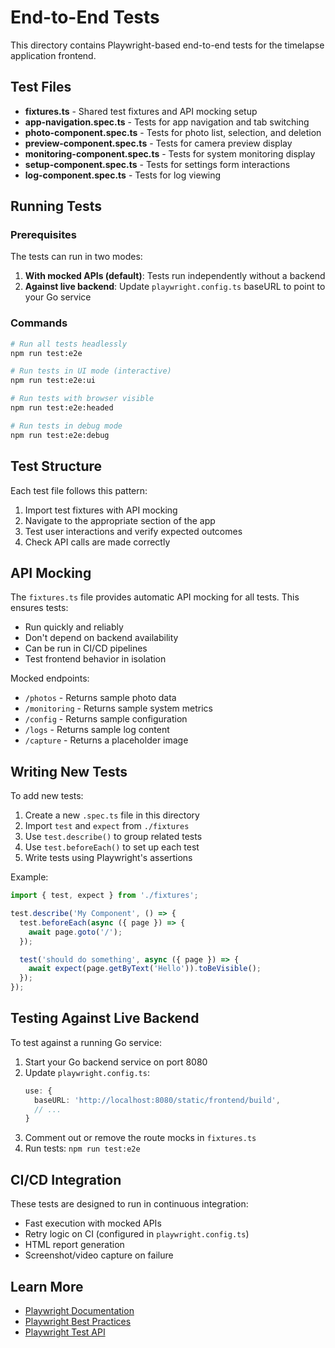 # End-to-End Tests

This directory contains Playwright-based end-to-end tests for the timelapse application frontend.

## Test Files

- **fixtures.ts** - Shared test fixtures and API mocking setup
- **app-navigation.spec.ts** - Tests for app navigation and tab switching
- **photo-component.spec.ts** - Tests for photo list, selection, and deletion
- **preview-component.spec.ts** - Tests for camera preview display
- **monitoring-component.spec.ts** - Tests for system monitoring display
- **setup-component.spec.ts** - Tests for settings form interactions
- **log-component.spec.ts** - Tests for log viewing

## Running Tests

### Prerequisites

The tests can run in two modes:

1. **With mocked APIs (default)**: Tests run independently without a backend
2. **Against live backend**: Update `playwright.config.ts` baseURL to point to your Go service

### Commands

```bash
# Run all tests headlessly
npm run test:e2e

# Run tests in UI mode (interactive)
npm run test:e2e:ui

# Run tests with browser visible
npm run test:e2e:headed

# Run tests in debug mode
npm run test:e2e:debug
```

## Test Structure

Each test file follows this pattern:

1. Import test fixtures with API mocking
2. Navigate to the appropriate section of the app
3. Test user interactions and verify expected outcomes
4. Check API calls are made correctly

## API Mocking

The `fixtures.ts` file provides automatic API mocking for all tests. This ensures tests:

- Run quickly and reliably
- Don't depend on backend availability
- Can be run in CI/CD pipelines
- Test frontend behavior in isolation

Mocked endpoints:
- `/photos` - Returns sample photo data
- `/monitoring` - Returns sample system metrics
- `/config` - Returns sample configuration
- `/logs` - Returns sample log content
- `/capture` - Returns a placeholder image

## Writing New Tests

To add new tests:

1. Create a new `.spec.ts` file in this directory
2. Import `test` and `expect` from `./fixtures`
3. Use `test.describe()` to group related tests
4. Use `test.beforeEach()` to set up each test
5. Write tests using Playwright's assertions

Example:
```typescript
import { test, expect } from './fixtures';

test.describe('My Component', () => {
  test.beforeEach(async ({ page }) => {
    await page.goto('/');
  });

  test('should do something', async ({ page }) => {
    await expect(page.getByText('Hello')).toBeVisible();
  });
});
```

## Testing Against Live Backend

To test against a running Go service:

1. Start your Go backend service on port 8080
2. Update `playwright.config.ts`:
   ```typescript
   use: {
     baseURL: 'http://localhost:8080/static/frontend/build',
     // ...
   }
   ```
3. Comment out or remove the route mocks in `fixtures.ts`
4. Run tests: `npm run test:e2e`

## CI/CD Integration

These tests are designed to run in continuous integration:

- Fast execution with mocked APIs
- Retry logic on CI (configured in `playwright.config.ts`)
- HTML report generation
- Screenshot/video capture on failure

## Learn More

- [Playwright Documentation](https://playwright.dev)
- [Playwright Best Practices](https://playwright.dev/docs/best-practices)
- [Playwright Test API](https://playwright.dev/docs/api/class-test)

